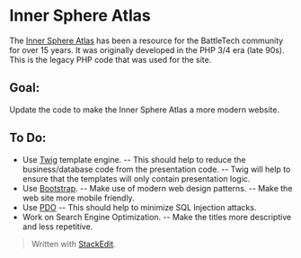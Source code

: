 Inner Sphere Atlas
===============
The [Inner Sphere Atlas](http://isatlas.teamspam.net/) has been a resource for the BattleTech community for over 15 years. It was originally developed in the PHP 3/4 era (late 90s). This is the legacy PHP code that was used for the site. 

Goal:
-------
Update the code to make the Inner Sphere Atlas a more modern website.

To Do:
---------
 - Use [Twig](http://twig.sensiolabs.org/) template engine.
 -- This should help to reduce the business/database code from the presentation code.
 -- Twig will help to ensure that the templates will only contain presentation logic.
 - Use [Bootstrap](http://getbootstrap.com/).
 -- Make use of modern web design patterns.
 -- Make the web site more mobile friendly.
 - Use [PDO](http://php.net/manual/en/book.pdo.php)
 -- This should help to minimize SQL Injection attacks.
 - Work on Search Engine Optimization.
 -- Make the titles more descriptive and less repetitive.

> Written with [StackEdit](https://stackedit.io/).